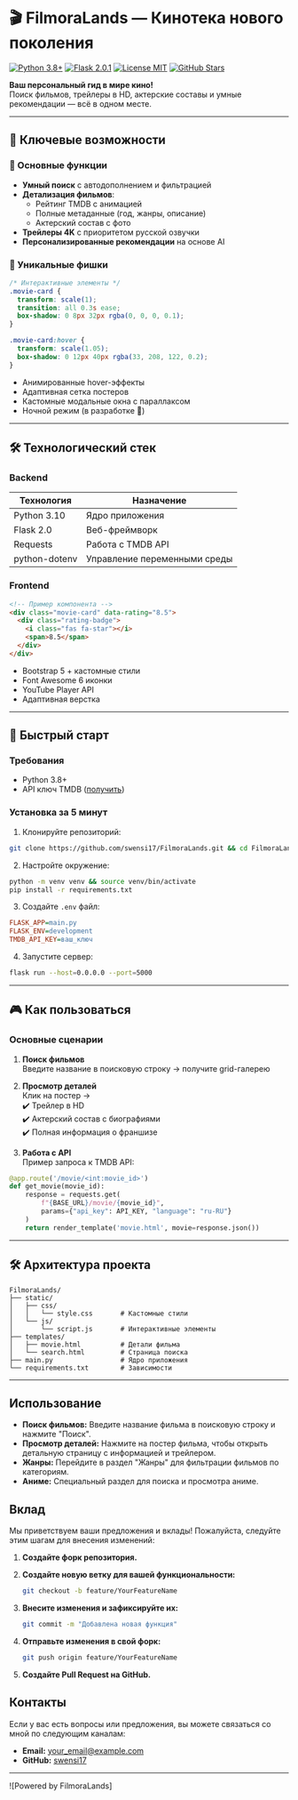 # 🎬 FilmoraLands — Кинотека нового поколения

[![Python 3.8+](https://img.shields.io/badge/Python-3.8%2B-%233776AB?logo=python)](https://www.python.org/)
[![Flask 2.0.1](https://img.shields.io/badge/Flask-2.0.1-%23000?logo=flask)](https://flask.palletsprojects.com/)
[![License MIT](https://img.shields.io/badge/License-MIT-%23brightgreen)](https://opensource.org/licenses/MIT)
[![GitHub Stars](https://img.shields.io/github/stars/swensi17/FilmoraLands?style=social)](https://github.com/swensi17/FilmoraLands/stargazers)

**Ваш персональный гид в мире кино!**  
Поиск фильмов, трейлеры в HD, актерские составы и умные рекомендации — всё в одном месте.

---

## 🌟 Ключевые возможности

### 🎥 Основные функции
- **Умный поиск** с автодополнением и фильтрацией
- **Детализация фильмов**: 
  - Рейтинг TMDB с анимацией
  - Полные метаданные (год, жанры, описание)
  - Актерский состав с фото
- **Трейлеры 4K** с приоритетом русской озвучки
- **Персонализированные рекомендации** на основе AI

### 🎨 Уникальные фишки
```css
/* Интерактивные элементы */
.movie-card {
  transform: scale(1);
  transition: all 0.3s ease;
  box-shadow: 0 8px 32px rgba(0, 0, 0, 0.1);
}

.movie-card:hover {
  transform: scale(1.05);
  box-shadow: 0 12px 40px rgba(33, 208, 122, 0.2);
}
```
- Анимированные hover-эффекты
- Адаптивная сетка постеров
- Кастомные модальные окна с параллаксом
- Ночной режим (в разработке 🔧)

---

## 🛠 Технологический стек

### Backend
| Технология       | Назначение                     |
|------------------|--------------------------------|
| Python 3.10      | Ядро приложения               |
| Flask 2.0        | Веб-фреймворк                |
| Requests         | Работа с TMDB API            |
| python-dotenv     | Управление переменными среды |

### Frontend
```html
<!-- Пример компонента -->
<div class="movie-card" data-rating="8.5">
  <div class="rating-badge">
    <i class="fas fa-star"></i>
    <span>8.5</span>
  </div>
</div>
```
- Bootstrap 5 + кастомные стили
- Font Awesome 6 иконки
- YouTube Player API
- Адаптивная верстка

---

## 🚀 Быстрый старт

### Требования
- Python 3.8+
- API ключ TMDB ([получить](https://www.themoviedb.org/documentation/api))

### Установка за 5 минут
1. Клонируйте репозиторий:
```bash
git clone https://github.com/swensi17/FilmoraLands.git && cd FilmoraLands
```

2. Настройте окружение:
```bash
python -m venv venv && source venv/bin/activate
pip install -r requirements.txt
```

3. Создайте `.env` файл:
```ini
FLASK_APP=main.py
FLASK_ENV=development
TMDB_API_KEY=ваш_ключ
```

4. Запустите сервер:
```bash
flask run --host=0.0.0.0 --port=5000
```

---

## 🎮 Как пользоваться

### Основные сценарии
1. **Поиск фильмов**  
   Введите название в поисковую строку → получите grid-галерею

2. **Просмотр деталей**  
   Клик на постер →  
   ✔️ Трейлер в HD  
   ✔️ Актерский состав с биографиями  
   ✔️ Полная информация о франшизе

3. **Работа с API**  
Пример запроса к TMDB API:
```python
@app.route('/movie/<int:movie_id>')
def get_movie(movie_id):
    response = requests.get(
        f"{BASE_URL}/movie/{movie_id}",
        params={"api_key": API_KEY, "language": "ru-RU"}
    )
    return render_template('movie.html', movie=response.json())
```

---

## 🛠 Архитектура проекта

```
FilmoraLands/
├── static/
│   ├── css/
│   │   └── style.css       # Кастомные стили
│   └── js/
│       └── script.js       # Интерактивные элементы
├── templates/
│   ├── movie.html          # Детали фильма
│   └── search.html         # Страница поиска
├── main.py                 # Ядро приложения
└── requirements.txt        # Зависимости
```

---
## Использование

- **Поиск фильмов:** Введите название фильма в поисковую строку и нажмите "Поиск".
- **Просмотр деталей:** Нажмите на постер фильма, чтобы открыть детальную страницу с информацией и трейлером.
- **Жанры:** Перейдите в раздел "Жанры" для фильтрации фильмов по категориям.
- **Аниме:** Специальный раздел для поиска и просмотра аниме.

## Вклад

Мы приветствуем ваши предложения и вклады! Пожалуйста, следуйте этим шагам для внесения изменений:

1. **Создайте форк репозитория.**
2. **Создайте новую ветку для вашей функциональности:**

    ```bash
    git checkout -b feature/YourFeatureName
    ```

3. **Внесите изменения и зафиксируйте их:**

    ```bash
    git commit -m "Добавлена новая функция"
    ```

4. **Отправьте изменения в свой форк:**

    ```bash
    git push origin feature/YourFeatureName
    ```

5. **Создайте Pull Request на GitHub.**

## Контакты

Если у вас есть вопросы или предложения, вы можете связаться со мной по следующим каналам:

- **Email:** [your_email@example.com](mailto:your_email@example.com)
- **GitHub:** [swensi17](https://github.com/swensi17)

---

![Powered by FilmoraLands]
```
